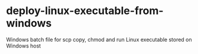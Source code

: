 # deploy-linux-executable-from-windows
Windows batch file for scp copy, chmod and run Linux executable stored on Windows host
